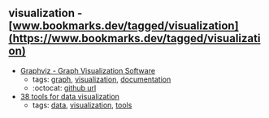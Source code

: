 visualization - [www.bookmarks.dev/tagged/visualization](https://www.bookmarks.dev/tagged/visualization)
---
* [Graphviz - Graph Visualization Software](https://graphviz.org/)
    * tags: [graph](../tagged/graph.md), [visualization](../tagged/visualization.md), [documentation](../tagged/documentation.md)
    * :octocat: [github url](https://gitlab.com/graphviz/graphviz/)
* [38 tools for data visualization](http://www.creativebloq.com/design-tools/data-visualization-712402)
    * tags: [data](../tagged/data.md), [visualization](../tagged/visualization.md), [tools](../tagged/tools.md)
